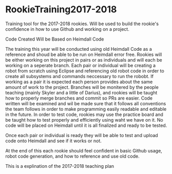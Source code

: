 # RookieTraining2017-2018
Training tool for the 2017-2018 rookies. 
Will be used to build the rookie's confidence in how to use Github and working on a project.

Code Created Will be Based on Heimdall Code

The training this year will be conducted using old Heimdall Code as a reference and shoud be able to be run on Heimdall error free.
Rookies will be either working on this project in pairs or as individuals and will each be working on a seperate branch. Each pair
or individual will be creating a robot from scratch using Eclipse and referencing old robot code in order to create all subsystems and 
commands neccessary to run the robobt. If working as a pair it is expected each person provides about the same amount of work to the
project. Branches will be monitered by the people teaching (mainly Skyler and a little of Darius), and rookies will be taught how to
properly merge branches and commit so PRs are easier. Code written will be examined and wil be made sure that it follows all 
conventions the team follows in order to make programming easily readable and editable in the future. In order to test code, rookies may 
use the practice board and be taught how to test properly and efficiently using waht we have on it. No code will be placed on Heimdall
until it is all finalized and ready to be tested.

Once each pair or individual is ready they will be able to test and upload code onto Heimdall and see if it works or not.

At the end of this each rookie should feel confident in basic Github usage, robot code generation, and how to reference and use old code.

This is a explination of the 2017-2018 teaching plan 
